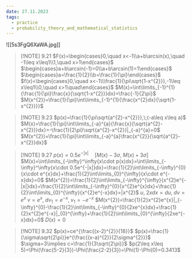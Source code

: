 ```yaml
---
date: 27.11.2023
tags:
  - practice
  - probability_theory_and_mathematical_statistics
---
```

![[5s3FgQ6XaWA.jpg]]
> [!NOTE] 9.21
> $F(x)=\begin{cases}0,\quad x<-1\\a+b\arcsin(x),\quad -1\leq x\leq1\\1,\quad x>1\end{cases}$
> $\begin{cases}a+b\arcsin(-1)=0\\a+b\arcsin(1)=1\end{cases}$
> $\begin{cases}a=\frac{1}{2}\\b=\frac{1}{\pi}\end{cases}$
> $f(x)=\begin{cases}0,\quad x<-1\\\frac{1}{\pi\sqrt{1-x^{2}}},-1\leq x\leq1\\0,\quad x>1\quad\end{cases}$
> $M(x)=\int\limits_{-1}^{1}{\frac{1}{\pi}\frac{x}{\sqrt{1-x^{2}}}dx}=\frac{-1}{2\pi}$
> $M(x^{2})=\frac{1}{\pi}\int\limits_{-1}^{1}{\frac{x^{2}dx}{\sqrt{1-x^{2}}}}$

> [!NOTE] 9.23
> $p(x)=\frac{1}{\pi\sqrt{a^{2}-x^{2}}},\;(-a\leq x\leq a)$
> $M(x)=\frac{1}{\pi}\int\limits_{-a}^{a}{\frac{x}{\sqrt{a^{2}-x^{2}}}dx}=-\frac{1}{2\pi}\sqrt{a^{2}-x^{2}}|_{-a}^{a}=0$
> $M(x^{2})=\frac{1}{\pi}\int\limits_{-a}^{a}\frac{x^{2}}{\sqrt{a^{2}-x^{2}}dx}$

> [!NOTE] 9.27
> $p(x)=0.5e^{-|x|}\quad[M(x)-3\sigma,\;M(x)+3\sigma]$
> $M(x)=\int\limits_{-\infty}^\infty{x\cdot p(x)dx}=\int\limits_{-\infty}^\infty{x\cdot 0.5e^{-|x|}dx}=\frac{1}{2}\int\limits_{-\infty}^{0}{x\cdot e^{x}dx}+\frac{1}{2}\int\limits_{0}^{\infty}{x\cdot e^{-x}dx}=0$
> $M(x^{2})=\frac{1}{2}\int\limits_{-\infty}^{\infty}{x^{2}e^{-|x|}dx}=\frac{1}{2}\int\limits_{-\infty}^{0}{x^{2}e^{x}dx}+\frac{1}{2}\int\limits_{0}^{\infty}{x^{2}e^{-x}dx}=|x^{2}$
> $u,\;2xdx=du,\;dv=e^{x}\;v=e^{x},\;dv_{1}=e^{-x},\;v_{1}=-e^{-x}$
> $M(x^{2})=\frac{1}{2}x^{2}e^{x}|_{-\infty}^{0}-\frac{1}{2}\int\limits_{-\infty}^{0}{2xe^{x}dx}+\frac{1}{2}x^{2}e^{-x}|_{0}^{\infty}+\frac{1}{2}\int\limits_{0}^{\infty}{2xe^{-x}dx}=0$
> $D(x)=0$

> [!NOTE] 9.32
> $p(x)=ce^{\frac{(x-2)^{2}}{18}}$
> $p(x)=\frac{1}{\sigma\sqrt{2\pi}}e^{\frac{(x-a)^{2}}{2\sigma^{2}}}$
> $\sigma=3\implies c=\frac{1}{3\sqrt{2\pi}}$
> $p(2\leq x\leq 5)=\Phi(\frac{5-2}{3})-\Phi(\frac{2-2}{3})=\Phi(1)-\Phi(0)=0.3413$
